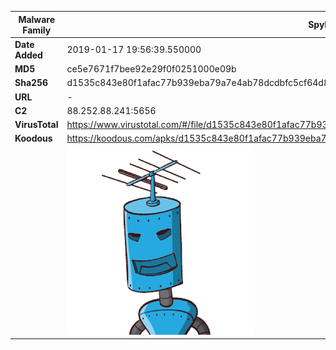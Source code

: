 | Malware Family | SpyNote                                                      |
| -------------- | ------------------------------------------------------------ |
| **Date Added** | 2019-01-17 19:56:39.550000                                                   |
| **MD5**        | ce5e7671f7bee92e29f0f0251000e09b                             |
| **Sha256**     | d1535c843e80f1afac77b939eba79a7e4ab78dcdbfc5cf64d8329d4f46bd356e |
| **URL**        | -                                                            |
| **C2**         | 88.252.88.241:5656 |
| **VirusTotal** | https://www.virustotal.com/#/file/d1535c843e80f1afac77b939eba79a7e4ab78dcdbfc5cf64d8329d4f46bd356e/detection |
| **Koodous**    | https://koodous.com/apks/d1535c843e80f1afac77b939eba79a7e4ab78dcdbfc5cf64d8329d4f46bd356e |
|                | ![](../assets/d1535c843e80f1afac77b939eba79a7e4ab78dcdbfc5cf64d8329d4f46bd356e.png) |